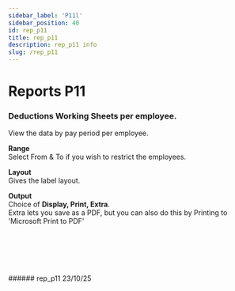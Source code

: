 ```yaml
---
sidebar_label: 'P11l'
sidebar_position: 40
id: rep_p11
title: rep_p11
description: rep_p11 info
slug: /rep_p11
---
```


# Reports P11

### Deductions Working Sheets per employee.

View the data by pay period per employee.  

**Range**  
Select From & To if you wish to restrict the employees.

**Layout**  
Gives the label layout.

**Output**  
Choice of **Display, Print, Extra**.  
Extra lets you save as a PDF, but you can also do this by Printing to 'Microsoft Print to PDF'


<br/>
<br/>
<br/>
<br/>
<br/>
###### rep_p11 23/10/25